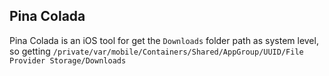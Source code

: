 ## Pina Colada
Pina Colada is an iOS tool for get the `Downloads` folder path as system level, so getting `/private/var/mobile/Containers/Shared/AppGroup/UUID/File Provider Storage/Downloads`
